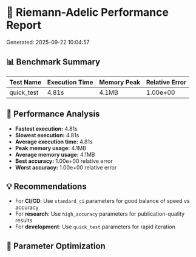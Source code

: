 # 🧮 Riemann-Adelic Performance Report
Generated: 2025-09-22 10:04:57

## 📊 Benchmark Summary

| Test Name | Execution Time | Memory Peak | Relative Error |
|-----------|----------------|-------------|----------------|
| quick_test | 4.81s | 4.1MB | 1.00e+00 |

## 🎯 Performance Analysis

- **Fastest execution:** 4.81s
- **Slowest execution:** 4.81s
- **Average execution time:** 4.81s
- **Peak memory usage:** 4.1MB
- **Average memory usage:** 4.1MB
- **Best accuracy:** 1.00e+00 relative error
- **Worst accuracy:** 1.00e+00 relative error

## 💡 Recommendations

- For **CI/CD**: Use `standard_ci` parameters for good balance of speed vs accuracy
- For **research**: Use `high_accuracy` parameters for publication-quality results
- For **development**: Use `quick_test` parameters for rapid iteration

## 🔧 Parameter Optimization
